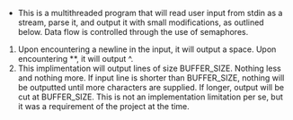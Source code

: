 + This is a multithreaded program that will read user input from stdin as a stream, parse it, and output it with small modifications, as outlined below. Data flow is controlled through the use of semaphores.

1. Upon encountering a newline in the input, it will output a space. Upon encountering **, it will output ^.
2. This implimentation will output lines of size BUFFER_SIZE. Nothing less and nothing more. If input line is shorter than BUFFER_SIZE, nothing will be outputted until more characters are supplied. If longer, output will be cut at BUFFER_SIZE. This is not an implementation limitation per se, but it was a requirement of the project at the time.
